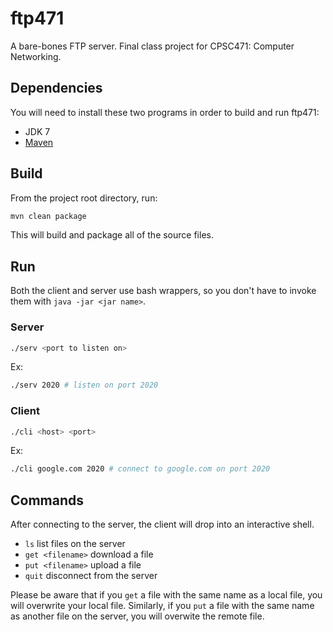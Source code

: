 # ftp471

A bare-bones FTP server. Final class project for CPSC471: Computer Networking.

## Dependencies
You will need to install these two programs in order to build and run ftp471:
 * JDK 7
 * [Maven](http://maven.apache.org/)

## Build
From the project root directory, run:
```bash
mvn clean package
```
This will build and package all of the source files.

## Run
Both the client and server use bash wrappers, so you don't have to invoke them
with `java -jar <jar name>`.

### Server
```bash
./serv <port to listen on>
```

Ex:
```bash
./serv 2020 # listen on port 2020
```

### Client
```bash
./cli <host> <port>
```

Ex:
```bash
./cli google.com 2020 # connect to google.com on port 2020
```

## Commands
After connecting to the server, the client will drop into an interactive shell.

* `ls` list files on the server
* `get <filename>` download a file
* `put <filename>` upload a file
* `quit` disconnect from the server

Please be aware that if you `get` a file with the same name as a local file, you
will overwrite your local file. Similarly, if you `put` a file with the same
name as another file on the server, you will overwite the remote file.
